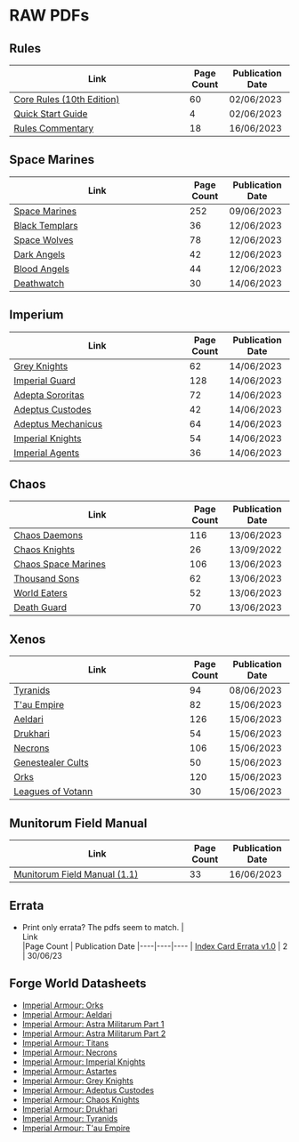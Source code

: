 # RAW PDFs

## Rules
| <div style="width:300px">Link</div> |Page Count | Publication Date
|----|----|----
| [Core Rules (10th Edition)](tenth-edition/raw-pdfs/dLZIlatQJ3qOkGP7.pdf) | 60 | 02/06/2023
| [Quick Start Guide](tenth-edition/raw-pdfs/76CPCqo7msJIHqzx.pdf)| 4 |  02/06/2023
| [Rules Commentary](tenth-edition/raw-pdfs/KBvH5h3oY5QREpmG.pdf) | 18 | 16/06/2023


## Space Marines
| <div style="width:300px">Link</div> | Page Count | Publication Date
|----|----|----
| [Space Marines](tenth-edition/raw-pdfs/uVN1M55L0U3dQeWZ.pdf) |  252| 09/06/2023
| [Black Templars](tenth-edition/raw-pdfs/BcWghehxrgeCmkN8.pdf)| 36 | 12/06/2023
| [Space Wolves](tenth-edition/raw-pdfs/u61I5H9K5r9oNsXZ.pdf) | 78 | 12/06/2023
| [Dark Angels](tenth-edition/raw-pdfs/C6o7G0zjRSxCUvhK.pdf) | 42 | 12/06/2023
| [Blood Angels](tenth-edition/raw-pdfs/YC40Fxov5FhbXFRl.pdf) | 44 | 12/06/2023
| [Deathwatch](tenth-edition/raw-pdfs/UwUTTzw0UEZe2hAi.pdf)| 30 | 14/06/2023


## Imperium
| <div style="width:300px">Link</div> |Page Count | Publication Date
|----|----|----
| [Grey Knights](tenth-edition/raw-pdfs/4czxZwZf5cZCT7dk.pdf)| 62 | 14/06/2023
| [Imperial Guard](tenth-edition/raw-pdfs/xOjVS3Asx2QJ13lk.pdf) | 128 | 14/06/2023
| [Adepta Sororitas](tenth-edition/raw-pdfs/riFjIh9OeKg6AbLZ.pdf) | 72 | 14/06/2023
| [Adeptus Custodes](tenth-edition/raw-pdfs/TE5lPwmnUDrITuGM.pdf) | 42 | 14/06/2023
| [Adeptus Mechanicus](tenth-edition/raw-pdfs/vkzQ2IBbrrCVNzz3.pdf) | 64 | 14/06/2023
| [Imperial Knights](tenth-edition/raw-pdfs/NRqB9dxmiQDjknNV.pdf) | 54 | 14/06/2023
| [Imperial Agents](tenth-edition/raw-pdfs/Ozcq0k1WInJbmhZV.pdf) | 36 | 14/06/2023

## Chaos
| <div style="width:300px">Link</div> |Page Count | Publication Date
|----|----|----
|[Chaos Daemons](tenth-edition/raw-pdfs/JhAjl9vv4BcigNO9.pdf) | 116 | 13/06/2023
|[Chaos Knights](tenth-edition/raw-pdfs/5I1cNt3t71dfd3jh.pdf) | 26 | 13/09/2022
|[Chaos Space Marines](tenth-edition/raw-pdfs/csv0IuVvYQAndBJE.pdf)  | 106 | 13/06/2023
|[Thousand Sons](tenth-edition/raw-pdfs/2iVljh64k0hWMKsO.pdf) | 62 | 13/06/2023
|[World Eaters](tenth-edition/raw-pdfs/iiq5IN0DVsqWxFxh.pdf) | 52 | 13/06/2023
|[Death Guard](tenth-edition/raw-pdfs/VdyiNhPdt8ehmIh6.pdf) | 70 | 13/06/2023


## Xenos
| <div style="width:300px">Link</div> |Page Count | Publication Date
|----|----|----
|[Tyranids](tenth-edition/raw-pdfs/L8FE4F808oEwCq9T.pdf)| 94 |08/06/2023
|[T'au Empire](tenth-edition/raw-pdfs/20OdtEKVLiE4H6Zo.pdf)  | 82 | 15/06/2023
|[Aeldari](tenth-edition/raw-pdfs/kQ4OfkQB5G05ZNX4.pdf) | 126 | 15/06/2023
|[Drukhari](tenth-edition/raw-pdfs/ARyMPKx2JXprseBC.pdf) | 54 | 15/06/2023
|[Necrons](tenth-edition/raw-pdfs/H5pO90rzYSAY6dHG.pdf) | 106 | 15/06/2023
|[Genestealer Cults](tenth-edition/raw-pdfs/BrBEfwS94zTuHrZq.pdf) | 50 | 15/06/2023
|[Orks](tenth-edition/raw-pdfs/EE2Pdickp8sNe1NX.pdf) | 120 | 15/06/2023
|[Leagues of Votann](tenth-edition/raw-pdfs/YWdVWS6bgzMSMsNo.pdf) | 30 | 15/06/2023


## Munitorum Field Manual
| <div style="width:300px">Link</div> |Page Count | Publication Date
|----|----|----
| [Munitorum Field Manual (1.1)](tenth-edition/raw-pdfs/oF1iWIkNsvlUHByM.pdf) | 33 | 16/06/2023

## Errata
* Print only errata? The pdfs seem to match.
| <div style="width:300px">Link</div> |Page Count | Publication Date
|----|----|----
| [Index Card Errata v1.0](tenth-edition/raw-pdfs/8NI7qfP9dx5tLCkQ.pdf) | 2 | 30/06/23


## Forge World Datasheets
* [Imperial Armour: Orks](tenth-edition/raw-pdfs/JpgzDSW8YhlRCMHo.pdf)
* [Imperial Armour: Aeldari](tenth-edition/raw-pdfs/AL0QL82QPWrWnWJU.pdf)
* [Imperial Armour: Astra Militarum Part 1](tenth-edition/raw-pdfs/l8t0aWCwawo1ACck.pdf)
* [Imperial Armour: Astra Militarum Part 2](tenth-edition/raw-pdfs/Q98wnngqmxUac4rm.pdf)
* [Imperial Armour: Titans](tenth-edition/raw-pdfs/8BgBEXw7BlTSquqV.pdf)
* [Imperial Armour: Necrons](tenth-edition/raw-pdfs/Mcu6QBdzRs8yWqCW.pdf)
* [Imperial Armour: Imperial Knights](tenth-edition/raw-pdfs/YeS47MWmFkWqKoLP.pdf)
* [Imperial Armour: Astartes](tenth-edition/raw-pdfs/I5z3erYio9qzJkUa.pdf)
* [Imperial Armour: Grey Knights](tenth-edition/raw-pdfs/3UEEFOlzG1OWDodc.pdf)
* [Imperial Armour: Adeptus Custodes](tenth-edition/raw-pdfs/HOgEzRypbsBBGrnB.pdf)
* [Imperial Armour: Chaos Knights](tenth-edition/raw-pdfs/080HAymlEE0Hn0q1.pdf)
* [Imperial Armour: Drukhari](tenth-edition/raw-pdfs/jtAaEARk7wCoSVhV.pdf)
* [Imperial Armour: Tyranids](tenth-edition/raw-pdfs/HgMmll6jheLNHIOm.pdf)
* [Imperial Armour: T'au Empire](tenth-edition/raw-pdfs/NUbyWNu2bOI74T6p.pdf)
